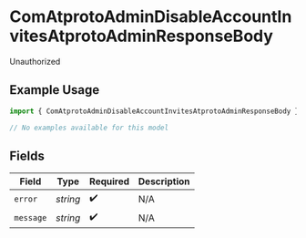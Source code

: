 # ComAtprotoAdminDisableAccountInvitesAtprotoAdminResponseBody

Unauthorized

## Example Usage

```typescript
import { ComAtprotoAdminDisableAccountInvitesAtprotoAdminResponseBody } from "@speakeasy-api/bluesky/models/errors";

// No examples available for this model
```

## Fields

| Field              | Type               | Required           | Description        |
| ------------------ | ------------------ | ------------------ | ------------------ |
| `error`            | *string*           | :heavy_check_mark: | N/A                |
| `message`          | *string*           | :heavy_check_mark: | N/A                |